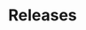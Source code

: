 ---
title: Releases
type: docs
cascade:
    type: docs
menu:
    main:
        identifier: release-notes
        weight: 5
---